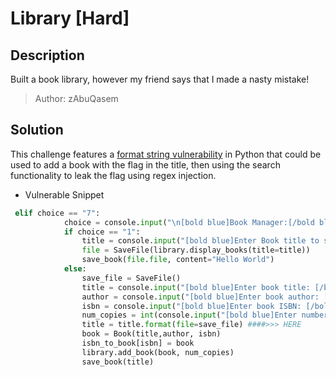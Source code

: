 # Library [Hard]
## Description
Built a book library, however my friend says that I made a nasty mistake!

> Author: zAbuQasem


## Solution
This challenge features a [format string vulnerability](https://python-forum.io/thread-11421.html) in Python that could be used to add a book with the flag in the title, then using the search functionality to leak the flag using regex injection.

- Vulnerable Snippet
```py
 elif choice == "7":
            choice = console.input("\n[bold blue]Book Manager:[/bold blue]\n1. Save Existing\n2. Create new book\n[bold blue]Enter your choice (1-2): [/bold blue]")
            if choice == "1":
                title = console.input("[bold blue]Enter Book title to save: [/bold blue]").strip()
                file = SaveFile(library.display_books(title=title))
                save_book(file.file, content="Hello World")
            else:
                save_file = SaveFile()
                title = console.input("[bold blue]Enter book title: [/bold blue]").strip()
                author = console.input("[bold blue]Enter book author: [/bold blue]")
                isbn = console.input("[bold blue]Enter book ISBN: [/bold blue]")
                num_copies = int(console.input("[bold blue]Enter number of copies: [/bold blue]"))
                title = title.format(file=save_file) ####>>> HERE
                book = Book(title,author, isbn)
                isbn_to_book[isbn] = book
                library.add_book(book, num_copies)
                save_book(title)
```
